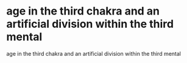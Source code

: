# age in the third chakra and an artificial division within the third mental

age in the third chakra and an artificial division within the third mental